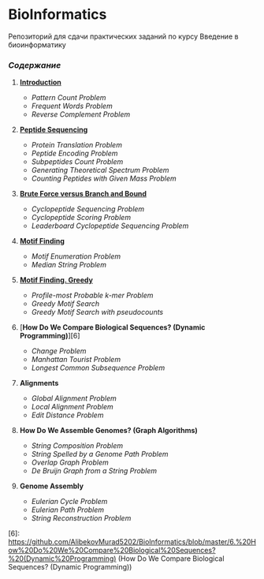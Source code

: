 # BioInformatics
Репозиторий для сдачи практических заданий по курсу Введение в биоинформатику

### _Содержание_

1. [__Introduction__][1]
    * _Pattern Count Problem_
    * _Frequent Words Problem_
    * _Reverse Complement Problem_

2. [__Peptide Sequencing__][2]
    * _Protein Translation Problem_
    * _Peptide Encoding Problem_
    * _Subpeptides Count Problem_
    * _Generating Theoretical Spectrum Problem_
    * _Counting Peptides with Given Mass Problem_

3. [__Brute Force versus Branch and Bound__][3]
    * _Cyclopeptide Sequencing Problem_
    * _Cyclopeptide Scoring Problem_
    * _Leaderboard Cyclopeptide Sequencing Problem_

4. [__Motif Finding__][4]
    * _Motif Enumeration Problem_
    * _Median String Problem_

5. [__Motif Finding. Greedy__][5]
    * _Profile-most Probable k-mer Problem_
    * _Greedy Motif Search_
    * _Greedy Motif Search with pseudocounts_

6. [__How Do We Compare Biological Sequences? (Dynamic Programming)__][6]
    * _Change Problem_
    * _Manhattan Tourist Problem_
    * _Longest Common Subsequence Problem_

7. __Alignments__
    * _Global Alignment Problem_
    * _Local Alignment Problem_
    * _Edit Distance Problem_

8. __How Do We Assemble Genomes? (Graph Algorithms)__
    * _String Composition Problem_
    * _String Spelled by a Genome Path Problem_
    * _Overlap Graph Problem_
    * _De Bruijn Graph from a String Problem_

9. __Genome Assembly__
    * _Eulerian Cycle Problem_
    * _Eulerian Path Problem_
    * _String Reconstruction Problem_
	
<!-- LINKS -->
[1]: https://github.com/AlibekovMurad5202/BioInformatics/blob/master/1.%20Introduction (Introduction)
[2]: https://github.com/AlibekovMurad5202/BioInformatics/blob/master/2.%20Peptide%20Sequencing (Peptide Sequencing)
[3]: https://github.com/AlibekovMurad5202/BioInformatics/blob/master/3.%20Brute%20Force%20versus%20Branch%20and%20Bound (Brute Force versus Branch and Bound)
[4]: https://github.com/AlibekovMurad5202/BioInformatics/blob/master/4.%20Motif%20Finding (Motif Finding)
[5]: https://github.com/AlibekovMurad5202/BioInformatics/blob/master/5.%20Motif%20Finding.%20Greedy (Motif Finding. Greedy)
[6]: https://github.com/AlibekovMurad5202/BioInformatics/blob/master/6.%20How%20Do%20We%20Compare%20Biological%20Sequences?%20(Dynamic%20Programming) (How Do We Compare Biological Sequences? (Dynamic Programming))
